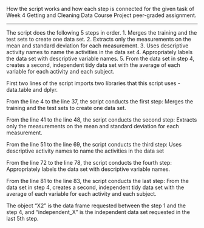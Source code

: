 How the script works and how each step is connected for the given task of Week 4 Getting and Cleaning Data Course Project peer-graded assignment.
****************************************************************************************


The script does the following 5 steps in order.
	1.	Merges the training and the test sets to create one data set.
	2.	Extracts only the measurements on the mean and standard deviation for each measurement. 
	3.	Uses descriptive activity names to name the activities in the data set
	4.	Appropriately labels the data set with descriptive variable names. 
	5.	From the data set in step 4, creates a second, independent tidy data set with the average of each variable for each activity and each subject.


First two lines of the script imports two libraries that this script uses - data.table and dplyr.

From the line 4 to the line 37, the script conducts the first step: Merges the training and the test sets to create one data set.

From the line 41 to the line 48, the script conducts the second step: Extracts only the measurements on the mean and standard deviation for each measurement.

From the line 51 to the line 69, the script conducts the third step: Uses descriptive activity names to name the activities in the data set

From the line 72 to the line 78, the script conducts the fourth step: Appropriately labels the data set with descriptive variable names. 

From the line 81 to the line 83, the script conducts the last step: From the data set in step 4, creates a second, independent tidy data set with the average of each variable for each activity and each subject.

The object “X2” is the data frame requested between the step 1 and the step 4, and “independent_X” is the independent data set requested in the last 5th step.

